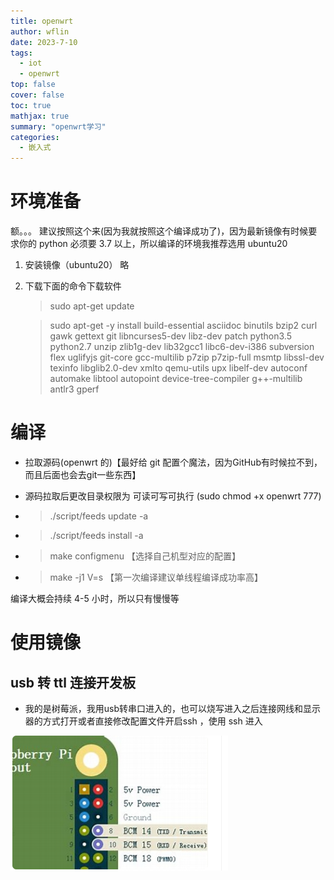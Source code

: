 ```yaml
---
title: openwrt
author: wflin
date: 2023-7-10
tags:
  - iot
  - openwrt
top: false
cover: false
toc: true
mathjax: true
summary: "openwrt学习"
categories:
  - 嵌入式
---
```


# 环境准备

额。。。 建议按照这个来(因为我就按照这个编译成功了)，因为最新镜像有时候要求你的 python 必须要 3.7 以上，所以编译的环境我推荐选用 ubuntu20



1. 安装镜像（ubuntu20） 略

2. 下载下面的命令下载软件

   > sudo apt-get update

   
   
   > sudo apt-get -y install build-essential asciidoc binutils bzip2 curl gawk gettext git libncurses5-dev libz-dev patch python3.5 python2.7 unzip zlib1g-dev lib32gcc1 libc6-dev-i386 subversion flex uglifyjs git-core gcc-multilib p7zip p7zip-full msmtp libssl-dev texinfo libglib2.0-dev xmlto qemu-utils upx libelf-dev autoconf automake libtool autopoint device-tree-compiler g++-multilib antlr3 gperf

# 编译

* 拉取源码(openwrt 的)【最好给 git 配置个魔法，因为GitHub有时候拉不到，而且后面也会去git一些东西】

* 源码拉取后更改目录权限为 可读可写可执行 (sudo chmod +x  openwrt 777)

* >./script/feeds update -a 

* > ./script/feeds install -a

* > make configmenu 【选择自己机型对应的配置】

* > make -j1 V=s 【第一次编译建议单线程编译成功率高】

编译大概会持续 4-5 小时，所以只有慢慢等



# 使用镜像

## usb 转 ttl 连接开发板

* 我的是树莓派，我用usb转串口进入的，也可以烧写进入之后连接网线和显示器的方式打开或者直接修改配置文件开启ssh ，使用 ssh 进入

![image-20230731160005185](openwrt/image-20230731160005185.png)